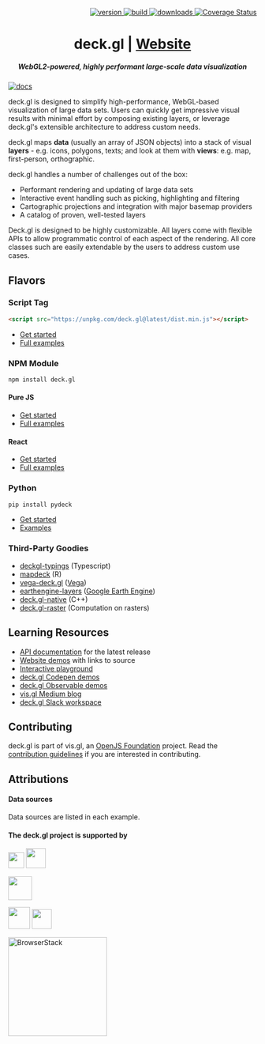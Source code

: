 <p align="right">
  <a href="https://npmjs.org/package/deck.gl">
    <img src="https://img.shields.io/npm/v/deck.gl.svg?style=flat-square" alt="version" />
  </a>
  <a href="https://github.com/visgl/deck.gl/actions?query=workflow%3Atest+branch%3Amaster">
    <img src="https://github.com/visgl/deck.gl/workflows/test/badge.svg?branch=master" alt="build" />
  </a>
  <a href="https://npmjs.org/package/deck.gl">
    <img src="https://img.shields.io/npm/dm/@deck.gl/core.svg?style=flat-square" alt="downloads" />
  </a>
  <a href='https://coveralls.io/github/visgl/deck.gl?branch=master'>
    <img src='https://img.shields.io/coveralls/visgl/deck.gl.svg?style=flat-square' alt='Coverage Status' />
  </a>
</p>

<h1 align="center">deck.gl | <a href="https://deck.gl">Website</a></h1>

<h5 align="center"> WebGL2-powered, highly performant large-scale data visualization</h5>

[![docs](http://i.imgur.com/mvfvgf0.jpg)](https://visgl.github.io/deck.gl)


deck.gl is designed to simplify high-performance, WebGL-based visualization of large data sets. Users can quickly get impressive visual results with minimal effort by composing existing layers, or leverage deck.gl's extensible architecture to address custom needs.

deck.gl maps **data** (usually an array of JSON objects) into a stack of visual **layers** - e.g. icons, polygons, texts; and look at them with **views**: e.g. map, first-person, orthographic.

deck.gl handles a number of challenges out of the box:

* Performant rendering and updating of large data sets
* Interactive event handling such as picking, highlighting and filtering
* Cartographic projections and integration with major basemap providers
* A catalog of proven, well-tested layers

Deck.gl is designed to be highly customizable. All layers come with flexible APIs to allow programmatic control of each aspect of the rendering. All core classes such are easily extendable by the users to address custom use cases.

## Flavors

### Script Tag

```html
<script src="https://unpkg.com/deck.gl@latest/dist.min.js"></script>
```

- [Get started](/docs/get-started/using-standalone.md#using-the-scripting-api)
- [Full examples](https://github.com/visgl/deck.gl/tree/master/examples/get-started/scripting)

### NPM Module

```bash
npm install deck.gl
```

#### Pure JS

- [Get started](/docs/get-started/using-standalone.md)
- [Full examples](/examples/get-started/pure-js)

#### React

- [Get started](/docs/get-started/using-with-react.md)
- [Full examples](/examples/get-started/react)

### Python

```bash
pip install pydeck
```

- [Get started](https://deckgl.readthedocs.io/en/latest/installation.html)
- [Examples](https://deckgl.readthedocs.io/en/latest/layer.html)

### Third-Party Goodies

- [deckgl-typings](https://github.com/danmarshall/deckgl-typings) (Typescript)
- [mapdeck](https://symbolixau.github.io/mapdeck/articles/mapdeck.html) (R)
- [vega-deck.gl](https://github.com/microsoft/SandDance/tree/master/packages/vega-deck.gl) ([Vega](https://vega.github.io/))
- [earthengine-layers](https://earthengine-layers.com/) ([Google Earth Engine](https://earthengine.google.com/))
- [deck.gl-native](https://github.com/UnfoldedInc/deck.gl-native) (C++)
- [deck.gl-raster](https://github.com/kylebarron/deck.gl-raster/) (Computation on rasters)

## Learning Resources

* [API documentation](https://deck.gl/#/documentation) for the latest release
* [Website demos](https://deck.gl/#/examples) with links to source
* [Interactive playground](https://deck.gl/playground)
* [deck.gl Codepen demos](https://codepen.io/vis-gl/)
* [deck.gl Observable demos](https://beta.observablehq.com/@pessimistress)
* [vis.gl Medium blog](https://medium.com/vis-gl)
* [deck.gl Slack workspace](https://join.slack.com/t/deckgl/shared_invite/zt-7oeoqie8-NQqzSp5SLTFMDeNSPxi7eg)

## Contributing

deck.gl is part of vis.gl, an [OpenJS Foundation](https://openjsf.org/) project. Read the [contribution guidelines](/CONTRIBUTING.md) if you are interested in contributing.


## Attributions

#### Data sources

Data sources are listed in each example.


#### The deck.gl project is supported by

<a href="https://www.unfolded.ai"><img src="https://raw.githubusercontent.com/visgl/deck.gl-data/master/images/branding/unfolded.png" height="32" /></a>
<a href="https://www.foursquare.com"><img src="https://raw.githubusercontent.com/visgl/deck.gl-data/master/images/branding/fsq.svg" height="40" /></a>

<a href="https://www.carto.com"><img src="https://raw.githubusercontent.com/visgl/deck.gl-data/master/images/branding/carto.svg" height="48" /></a>

<a href="https://www.mapbox.com"><img src="https://raw.githubusercontent.com/visgl/deck.gl-data/master/images/branding/mapbox.svg" height="44" /></a>
<a href="https://www.uber.com"><img src="https://raw.githubusercontent.com/visgl/deck.gl-data/master/images/branding/uber.png" height="40" /></a>

<a href="https://www.browserstack.com/"><img src="https://d98b8t1nnulk5.cloudfront.net/production/images/static/logo.svg" alt="BrowserStack" width="200" /></a>
